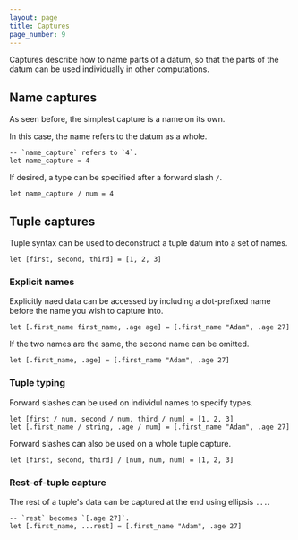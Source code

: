 ```yaml
---
layout: page
title: Captures
page_number: 9
---
```


Captures describe how to name parts of a datum, so that the parts of the datum
can be used individually in other computations.

## Name captures

As seen before, the simplest capture is a name on its own.

In this case, the name refers to the datum as a whole.

```
-- `name_capture` refers to `4`.
let name_capture = 4
```

If desired, a type can be specified after a forward slash `/`.

```
let name_capture / num = 4
```

## Tuple captures

Tuple syntax can be used to deconstruct a tuple datum into a set of names.

```
let [first, second, third] = [1, 2, 3]
```

### Explicit names

Explicitly naed data can be accessed by including a dot-prefixed name before the
name you wish to capture into.

```
let [.first_name first_name, .age age] = [.first_name "Adam", .age 27]
```

If the two names are the same, the second name can be omitted.

```
let [.first_name, .age] = [.first_name "Adam", .age 27]
```

### Tuple typing

Forward slashes can be used on individul names to specify types.

```
let [first / num, second / num, third / num] = [1, 2, 3]
let [.first_name / string, .age / num] = [.first_name "Adam", .age 27]
```

Forward slashes can also be used on a whole tuple capture.

```
let [first, second, third] / [num, num, num] = [1, 2, 3]
```

### Rest-of-tuple capture

The rest of a tuple's data can be captured at the end using ellipsis `...`.

```
-- `rest` becomes `[.age 27]`.
let [.first_name, ...rest] = [.first_name "Adam", .age 27]
```